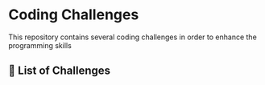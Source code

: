 # Coding Challenges 

This repository contains several coding challenges in order to enhance the programming skills

## 🔰 List of Challenges

